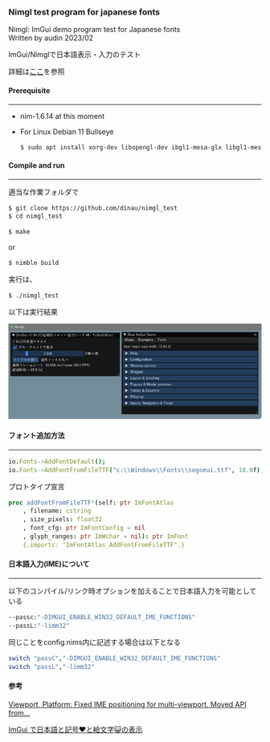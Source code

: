 ### Nimgl test program for japanese fonts

Nimgl: ImGui demo program test for Japanese fonts  
Written by audin 2023/02

ImGui/Nimglで日本語表示・入力のテスト

詳細は[ここ](https://mpu.seesaa.net/article/498328270.html)を参照

#### Prerequisite

---
- nim-1.6.14 at this moment
- For Linux Debian 11 Bullseye

   ```sh
   $ sudo apt install xorg-dev libopengl-dev ibgl1-mesa-glx libgl1-mesa-dev
   ```

#### Compile and run

---

適当な作業フォルダで

```sh
$ git clone https://github.com/dinau/nimgl_test
$ cd nimgl_test
```

```sh
$ make
```

or

```sh
$ nimble build 
```

実行は、

```sh
$ ./nimgl_test
```

以下は実行結果

![alt](img/nimgl-screen-shot-jp-font.png)


#### フォント追加方法

---

```nim
io.Fonts->AddFontDefault();
io.Fonts->AddFontFromFileTTF("c:\\Windows\\Fonts\\segoeui.ttf", 18.0f);
```

プロトタイプ宣言

```nim
proc addFontFromFileTTF*(self: ptr ImFontAtlas
    , filename: cstring
    , size_pixels: float32
    , font_cfg: ptr ImFontConfig = nil
    , glyph_ranges: ptr ImWchar = nil): ptr ImFont
    {.importc: "ImFontAtlas_AddFontFromFileTTF".}
```

#### 日本語入力(IME)について

---

以下のコンパイル/リンク時オプションを加えることで日本語入力を可能としている

```sh
--passc:"-DIMGUI_ENABLE_WIN32_DEFAULT_IME_FUNCTIONS"
--passL:"-limm32"
```

同じことをconfig.nims内に記述する場合は以下となる

```nim
switch "passC","-DIMGUI_ENABLE_WIN32_DEFAULT_IME_FUNCTIONS"
switch "passL","-limm32"
```

#### 参考

[Viewport, Platform: Fixed IME positioning for multi-viewport. Moved API from...](http://dalab.se.sjtu.edu.cn/gitlab/xiaoyuwei/imgui/-/commit/cb78e62df93732b64afcc9d4cd02e378730b32af)

[ImGui で日本語と記号♥と絵文字😺の表示](https://zenn.dev/tenka/articles/display_japanese_symbols_and_emoji_with_imgui)


